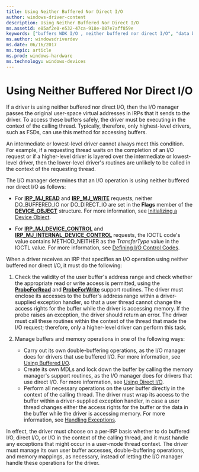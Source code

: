 ```yaml
---
title: Using Neither Buffered Nor Direct I/O
author: windows-driver-content
description: Using Neither Buffered Nor Direct I/O
ms.assetid: e85af2e0-e532-47ca-918e-087e7aff859e
keywords: ["buffers WDK I/O , neither buffered nor direct I/O", "data buffers WDK I/O , neither buffered nor direct I/O", "neither buffered nor direct I/O WDK kernel"]
ms.author: windowsdriverdev
ms.date: 06/16/2017
ms.topic: article
ms.prod: windows-hardware
ms.technology: windows-devices
---
```


# Using Neither Buffered Nor Direct I/O





If a driver is using neither buffered nor direct I/O, then the I/O manager passes the original user-space virtual addresses in IRPs that it sends to the driver. To access these buffers safely, the driver must be executing in the context of the calling thread. Typically, therefore, only highest-level drivers, such as FSDs, can use this method for accessing buffers.

An intermediate or lowest-level driver cannot always meet this condition. For example, if a requesting thread waits on the completion of an I/O request or if a higher-level driver is layered over the intermediate or lowest-level driver, then the lower-level driver's routines are unlikely to be called in the context of the requesting thread.

The I/O manager determines that an I/O operation is using neither buffered nor direct I/O as follows:

-   For [**IRP\_MJ\_READ**](https://msdn.microsoft.com/library/windows/hardware/ff550794) and [**IRP\_MJ\_WRITE**](https://msdn.microsoft.com/library/windows/hardware/ff550819) requests, neither DO\_BUFFERED\_IO nor DO\_DIRECT\_IO are set in the **Flags** member of the [**DEVICE\_OBJECT**](https://msdn.microsoft.com/library/windows/hardware/ff543147) structure. For more information, see [Initializing a Device Object](initializing-a-device-object.md).

-   For [**IRP\_MJ\_DEVICE\_CONTROL**](https://msdn.microsoft.com/library/windows/hardware/ff550744) and [**IRP\_MJ\_INTERNAL\_DEVICE\_CONTROL**](https://msdn.microsoft.com/library/windows/hardware/ff550766) requests, the IOCTL code's value contains METHOD\_NEITHER as the *TransferType* value in the IOCTL value. For more information, see [Defining I/O Control Codes](defining-i-o-control-codes.md).

When a driver receives an IRP that specifies an I/O operation using neither buffered nor direct I/O, it must do the following:

1.  Check the validity of the user buffer's address range and check whether the appropriate read or write access is permitted, using the [**ProbeForRead**](https://msdn.microsoft.com/library/windows/hardware/ff559876) and [**ProbeForWrite**](https://msdn.microsoft.com/library/windows/hardware/ff559879) support routines. The driver must enclose its accesses to the buffer's address range within a driver-supplied exception handler, so that a user thread cannot change the access rights for the buffer while the driver is accessing memory. If the probe raises an exception, the driver should return an error. The driver must call these routines within the context of the thread that made the I/O request; therefore, only a higher-level driver can perform this task.

2.  Manage buffers and memory operations in one of the following ways:
    -   Carry out its own double-buffering operations, as the I/O manager does for drivers that use buffered I/O. For more information, see [Using Buffered I/O](using-buffered-i-o.md).
    -   Create its own MDLs and lock down the buffer by calling the memory manager's support routines, as the I/O manager does for drivers that use direct I/O. For more information, see [Using Direct I/O](using-direct-i-o.md).
    -   Perform all necessary operations on the user buffer directly in the context of the calling thread. The driver must wrap its access to the buffer within a driver-supplied exception handler, in case a user thread changes either the access rights for the buffer or the data in the buffer while the driver is accessing memory. For more information, see [Handling Exceptions](handling-exceptions.md).

In effect, the driver must choose on a per-IRP basis whether to do buffered I/O, direct I/O, or I/O in the context of the calling thread, and it must handle any exceptions that might occur in a user-mode thread context. The driver must manage its own user buffer accesses, double-buffering operations, and memory mappings, as necessary, instead of letting the I/O manager handle these operations for the driver.

 

 




